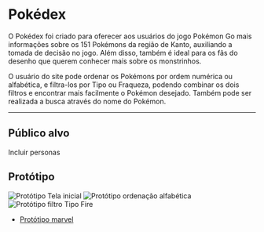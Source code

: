 # Pokédex

O Pokédex foi criado para oferecer aos usuários do jogo Pokémon Go mais informações sobre os 151 Pokémons da região de Kanto, auxiliando a tomada de decisão no jogo. Além disso, também é ideal para os fãs do desenho que querem conhecer mais sobre os monstrinhos.

O usuário do site pode ordenar os Pokémons por ordem numérica ou alfabética, e filtra-los por Tipo ou Fraqueza, podendo combinar os dois filtros e encontrar mais facilmente o Pokémon desejado. Também pode ser realizada a busca através do nome do Pokémon. 

***

## Público alvo

Incluir personas

## Protótipo
<img src="img/TelasPokemon/Prototipo-01.jpg" alt="Protótipo Tela inicial">

<img src="img/TelasPokemon/Prototipo-04.jpg" alt="Protótipo ordenação alfabética">

<img src="img/TelasPokemon/Prototipo-08.jpg" alt="Protótipo filtro Tipo Fire">

* [Protótipo marvel](src/data/pokemon/pokemon.json)
  